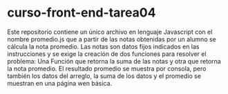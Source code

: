 # curso-front-end-tarea04
Este repositorio contiene un único archivo en lenguaje Javascript con el nombre promedio.js que a partir de las notas obtenidas por un alumno se cálcula la nota promedio.
Las notas son datos fijos indicados en las instrucciones y se exige la creación de dos funciones para resolver el problema:
Una Función que retorna la suma de las notas y otra que retorna la nota promedio.
El resultado promedio se muestra por consola, pero también los datos del arreglo, la suma de los datos y el promedio se muestran en una página wen básica.